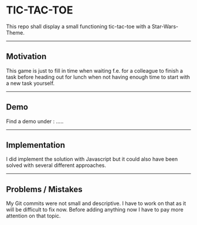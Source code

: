 # TIC-TAC-TOE

This repo shall display a small functioning tic-tac-toe with a Star-Wars-Theme.

---

## Motivation

This game is just to fill in time when waiting f.e. for a colleague to finish a task before heading out for lunch when not having enough time to start with a new task yourself.

---

## Demo

Find a demo under : .....

---

## Implementation

I did implement the solution with Javascript but it could also have been solved with several different approaches.

---


## Problems / Mistakes

My Git commits were not small and descriptive. I have to work on that as it will be difficult to fix now. Before adding anything now I have to pay more attention on that topic.
